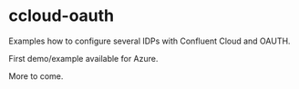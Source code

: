 # ccloud-oauth

Examples how to configure several IDPs with Confluent Cloud and OAUTH.

First demo/example available for Azure.

More to come.